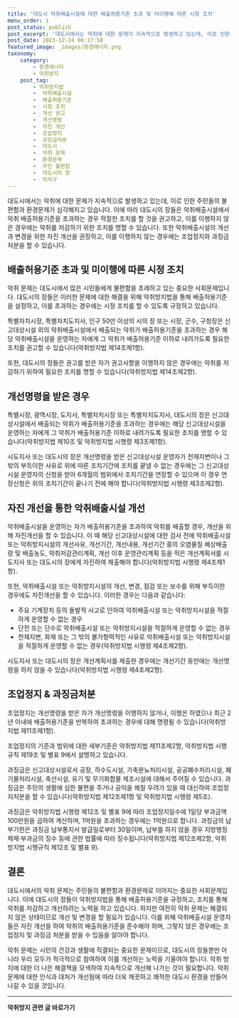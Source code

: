 ```yaml
---
title: '대도시 악취배출시설에 대한 배출허용기준 초과 및 미이행에 따른 시정 조치'
menu_order: 1
post_status: publish
post_excerpt: '대도시에서는 악취에 대한 문제가 지속적으로 발생하고 있는데, 이로 인한 주민들의 불편함과 환경문제가 심각해지고 있습니다. 이에 따라 대도시의 장들은 악취배출시설에서 악취 배출허용기준을 초과하는 경우 적절한 조치를 할 것을 권고하고, 이를 이행하지 않은 경우에는 악취를 저감하기 위한 조치를 명할 수 있습니다. 또한 악취배출시설의 개선과 변경을 위한 자진 개선을 권장하고, 이를 이행하지 않는 경우에는 조업정지와 과징금 처분을 할 수 있습니다.'
post_date: 2023-12-24 06:17:58
featured_image: _images/환경에너지.png
taxonomy:
    category:
        - 환경에너지
        - 악취방지
    post_tag:
        - 악취방지법
        -  악취배출시설
        -  배출허용기준
        -  시정 조치
        -  개선 권고
        -  개선명령
        -  자진 개선
        -  조업정지
        -  과징금처분
        -  대도시
        -  악취 문제
        -  환경문제
        -  주민 불편함
        -  대도시의 장
        -  자치구
---
```



대도시에서는 악취에 대한 문제가 지속적으로 발생하고 있는데, 이로 인한 주민들의 불편함과 환경문제가 심각해지고 있습니다. 이에 따라 대도시의 장들은 악취배출시설에서 악취 배출허용기준을 초과하는 경우 적절한 조치를 할 것을 권고하고, 이를 이행하지 않은 경우에는 악취를 저감하기 위한 조치를 명할 수 있습니다. 또한 악취배출시설의 개선과 변경을 위한 자진 개선을 권장하고, 이를 이행하지 않는 경우에는 조업정지와 과징금 처분을 할 수 있습니다.

## 배출허용기준 초과 및 미이행에 따른 시정 조치

악취 문제는 대도시에서 많은 시민들에게 불편함을 초래하고 있는 중요한 사회문제입니다. 대도시의 장들은 이러한 문제에 대한 해결을 위해 악취방지법을 통해 배출허용기준을 설정하고, 이를 초과하는 경우에는 시정 조치를 할 수 있도록 규정하고 있습니다. 

특별자치시장, 특별자치도지사, 인구 50만 이상의 시의 장 또는 시장, 군수, 구청장은 신고대상시설 외의 악취배출시설에서 배출되는 악취가 배출허용기준을 초과하는 경우 해당 악취배출시설을 운영하는 자에게 그 악취가 배출허용기준 이하로 내려가도록 필요한 조치를 권고할 수 있습니다(악취방지법 제14조제1항).

또한, 대도시의 장들은 권고를 받은 자가 권고사항을 이행하지 않은 경우에는 악취를 저감하기 위하여 필요한 조치를 명할 수 있습니다(악취방지법 제14조제2항).

## 개선명령을 받은 경우

특별시장, 광역시장, 도지사, 특별자치시장 또는 특별자치도지사, 대도시의 장은 신고대상시설에서 배출되는 악취가 배출허용기준을 초과하는 경우에는 해당 신고대상시설을 운영하는 자에게 그 악취가 배출허용기준 이하로 내려가도록 필요한 조치를 명할 수 있습니다(악취방지법 제10조 및 악취방지법 시행령 제3조제1항).

시도지사 또는 대도시의 장은 개선명령을 받은 신고대상시설 운영자가 천재지변이나 그 밖의 부득이한 사유로 위에 따른 조치기간에 조치를 끝낼 수 없는 경우에는 그 신고대상시설 운영자의 신청을 받아 6개월의 범위에서 조치기간을 연장할 수 있으며 이 경우 연장신청은 위의 조치기간이 끝나기 전에 해야 합니다(악취방지법 시행령 제3조제2항).

## 자진 개선을 통한 악취배출시설 개선

악취배출시설을 운영하는 자가 배출허용기준을 초과하여 악취를 배출할 경우, 개선을 위해 자진개선을 할 수 있습니다. 이 때 해당 신고대상시설에 대한 검사 전에 악취배출시설 또는 악취방지시설의 개선사유, 개선기간, 개선내용, 개선기간 중의 오염물질 예상배출량 및 배출농도, 악취저감관리계획, 개선 이후 운영관리계획 등을 적은 개선계획서를 시도지사 또는 대도시의 장에게 자진하여 제출해야 합니다(악취방지법 시행령 제4조제1항).

또한, 악취배출시설 또는 악취방지시설의 개선, 변경, 점검 또는 보수를 위해 부득이한 경우에도 자진개선을 할 수 있습니다. 이러한 경우는 다음과 같습니다:

- 주요 기계장치 등의 돌발적 사고로 인하여 악취배출시설 또는 악취방지시설을 적절하게 운영할 수 없는 경우
- 단전 또는 단수로 악취배출시설 또는 악취방지시설을 적절하게 운영할 수 없는 경우
- 천재지변, 화재 또는 그 밖의 불가항력적인 사유로 악취배출시설 또는 악취방지시설을 적절하게 운영할 수 없는 경우(악취방지법 시행령 제4조제2항).

시도지사 또는 대도시의 장은 개선계획서를 제출한 경우에는 개선기간 동안에는 개선명령을 하지 않을 수 있습니다(악취방지법 시행령 제4조제2항).

## 조업정지 & 과징금처분

조업정지는 개선명령을 받은 자가 개선명령을 이행하지 않거나, 이행은 하였으나 최근 2년 이내에 배출허용기준을 반복하여 초과하는 경우에 대해 명령될 수 있습니다(악취방지법 제11조제1항).

조업정지의 기준과 범위에 대한 세부기준은 악취방지법 제11조제2항, 악취방지법 시행규칙 제19조 및 별표 9에서 설명하고 있습니다.

과징금은 신고대상시설로서 공장, 하수도시설, 가축분뇨처리시설, 공공폐수처리시설, 폐기물처리시설, 축산시설, 유기 및 무기화합물 제조시설에 대해서 주어질 수 있습니다. 과징금은 주민의 생활에 심한 불편을 주거나 공익을 해칠 우려가 있을 때 대신하여 조업정지처분을 할 수 있습니다(악취방지법 제12조제1항 및 악취방지법 시행령 제5조).

과징금은 악취방지법 시행령 제12조 및 별표 9에 따라 조업정지일수에 1일당 부과금액 100만원을 곱하여 계산하며, 1억원을 초과하는 경우에는 1억원으로 합니다. 과징금의 납부기한은 과징금 납부통지서 발급일로부터 30일이며, 납부를 하지 않을 경우 지방행정제재·부과금의 징수 등에 관한 법률에 따라 징수됩니다(악취방지법 제12조제2항, 악취방지법 시행규칙 제12조 및 별표 9).

## 결론

대도시에서의 악취 문제는 주민들의 불편함과 환경문제로 이어지는 중요한 사회문제입니다. 이에 대도시의 장들이 악취방지법을 통해 배출허용기준을 규정하고, 조치를 통해 악취를 저감하고 개선하려는 노력을 하고 있습니다. 하지만 여전히 악취 문제는 해결되지 않은 상태이므로 개선 및 변경을 할 필요가 있습니다. 이를 위해 악취배출시설 운영자들은 자진 개선을 하여 악취의 배출허용기준을 준수해야 하며, 그렇지 않은 경우에는 조업정지 및 과징금 처분을 받을 수 있음을 알아야 합니다.

악취 문제는 시민의 건강과 생활에 직결되는 중요한 문제이므로, 대도시의 장들뿐만 아니라 우리 모두가 적극적으로 참여하여 이를 개선하는 노력을 기울여야 합니다. 악취 방지에 대한 더 나은 해결책을 모색하여 지속적으로 개선해 나가는 것이 필요합니다. 악취 문제에 대한 인식과 대처가 개선됨에 따라 더욱 깨끗하고 쾌적한 대도시 환경을 만들어 나갈 수 있을 것입니다.
<!-- wp:separator -->
<hr class="wp-block-separator has-alpha-channel-opacity"/>
<!-- /wp:separator -->

<!-- wp:group {"backgroundColor":"base","layout":{"type":"constrained"}} -->
<div class="wp-block-group has-base-background-color has-background"><!-- wp:paragraph {"align":"center","fontSize":"medium"} -->
<p class="has-text-align-center has-large-font-size"><strong>악취방지 관련 글 바로가기</strong></p>
<!-- /wp:paragraph -->


<!-- wp:latest-posts
{"categories":[{"id":35521,"count":19,"description":"","link":"https://uknowlaw.com/category/%ec%95%85%ec%b7%a8%eb%b0%a9%ec%a7%80/","name":"악취방지","slug":"악취방지","taxonomy":"category","parent":0,"meta":[],"_links":{"self":[{"href":"https://uknowlaw.com/wp-json/wp/v2/categories/35521"}],"collection":[{"href":"https://uknowlaw.com/wp-json/wp/v2/categories"}],"about":[{"href":"https://uknowlaw.com/wp-json/wp/v2/taxonomies/category"}],"wp:post_type":[{"href":"https://uknowlaw.com/wp-json/wp/v2/posts?categories=35521"}],"curies":[{"name":"wp","href":"https://api.w.org/{rel}","templated":true}]}}],"postsToShow":100,"excerptLength":28,"postLayout":"grid","columns":2,"featuredImageAlign":"left","featuredImageSizeSlug":"large","fontSize":"small"} /--></div>
<!-- /wp:group -->